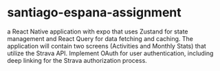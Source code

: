 # santiago-espana-assignment
a React Native application with expo that uses Zustand for state management and React Query for data fetching and caching. The application will contain two screens (Activities and Monthly Stats) that utilize the Strava API. Implement OAuth for user authentication, including deep linking for the Strava authorization process.
